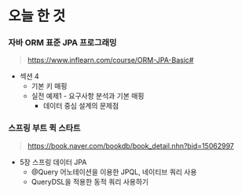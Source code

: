 # 오늘 한 것

### 자바 ORM 표준 JPA 프로그래밍
> https://www.inflearn.com/course/ORM-JPA-Basic#

- 섹션 4
    - 기본 키 매핑
    - 실전 예제1 - 요구사항 분석과 기본 매핑
        - 데이터 중심 설계의 문제점 

### 스프링 부트 퀵 스타트
> https://book.naver.com/bookdb/book_detail.nhn?bid=15062997

- 5장 스프링 데이터 JPA
    - @Query 어노테이션을 이용한 JPQL, 네이티브 쿼리 사용
    - QueryDSL을 적용한 동적 쿼리 사용하기

